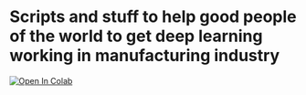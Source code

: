 # Scripts and stuff to help good people of the world to get deep learning working in manufacturing industry 

[![Open In Colab](https://colab.research.google.com/assets/colab-badge.svg)](https://colab.research.google.com/drive/1jANj3AWUUrlnkzEDREpgf20Ee-VTyB6h?hl=es)
